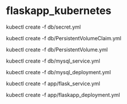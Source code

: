 # flaskapp_kubernetes

kubectl create -f db/secret.yml

kubectl create -f db/PersistentVolumeClaim.yml

kubectl create -f db/PersistentVolume.yml

kubectl create -f db/mysql_service.yml

kubectl create -f db/mysql_deployment.yml

kubectl create -f app/flask_service.yml

kubectl create -f app/flaskapp_deployment.yml